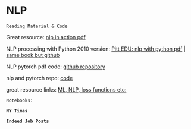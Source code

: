 # NLP

`Reading Material & Code`

Great resource: [nlp in action pdf](https://dl.ebooksworld.ir/motoman/Natural.Language.Processing.in.Action.www.EBooksWorld.ir.pdf)

NLP processing with Python 2010 version: [Pitt EDU: nlp with python pdf](http://www.pitt.edu/~naraehan/ling1330/nltk_book.html) | [same book but github](https://github.com/ShawnLeee/the-book/blob/master/pybooks/Natural%20Language%20Processing%20with%20Python.pdf)

NLP pytorch pdf code: [github repository](https://github.com/joosthub/PyTorchNLPBook)

nlp and pytorch repo: [code](https://github.com/graykode/nlp-tutorial)

great resource links: [ML, NLP, loss functions etc:](https://medium.com/machine-learning-in-practice/over-200-of-the-best-machine-learning-nlp-and-python-tutorials-2018-edition-dd8cf53cb7dc)

`Notebooks:`

**`NY Times`**



**`Indeed Job Posts`**
